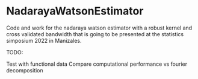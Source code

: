 # NadarayaWatsonEstimator
 Code and work for the nadaraya watson estimator with a robust kernel and cross validated bandwidth that is going to be presented at the statistics simposium 2022 in Manizales.

 TODO:

 Test with functional data
 Compare computational performance vs fourier decomposition
